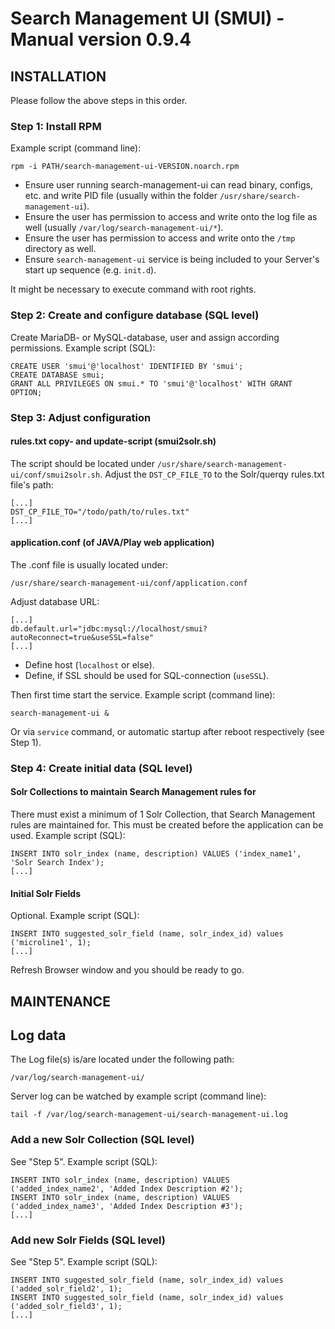 # Search Management UI (SMUI) - Manual version 0.9.4

## INSTALLATION

Please follow the above steps in this order.

### Step 1: Install RPM

Example script (command line):

```
rpm -i PATH/search-management-ui-VERSION.noarch.rpm
```

* Ensure user running search-management-ui can read binary, configs, etc. and write PID file (usually within the folder `/usr/share/search-management-ui`).
* Ensure the user has permission to access and write onto the log file as well (usually `/var/log/search-management-ui/*`).
* Ensure the user has permission to access and write onto the `/tmp` directory as well.
* Ensure `search-management-ui` service is being included to your Server's start up sequence (e.g. `init.d`).

It might be necessary to execute command with root rights.

### Step 2: Create and configure database (SQL level)

Create MariaDB- or MySQL-database, user and assign according permissions. Example script (SQL):

```
CREATE USER 'smui'@'localhost' IDENTIFIED BY 'smui';
CREATE DATABASE smui;
GRANT ALL PRIVILEGES ON smui.* TO 'smui'@'localhost' WITH GRANT OPTION;
```

### Step 3: Adjust configuration

#### rules.txt copy- and update-script (smui2solr.sh)

The script should be located under `/usr/share/search-management-ui/conf/smui2solr.sh`. Adjust the `DST_CP_FILE_TO` to the Solr/querqy rules.txt file's path:

```
[...]
DST_CP_FILE_TO="/todo/path/to/rules.txt"
[...]
```

#### application.conf (of JAVA/Play web application)

The .conf file is usually located under:

```/usr/share/search-management-ui/conf/application.conf```

Adjust database URL:

```
[...]
db.default.url="jdbc:mysql://localhost/smui?autoReconnect=true&useSSL=false"
[...]
```

* Define host (`localhost` or else).
* Define, if SSL should be used for SQL-connection (`useSSL`).

Then first time start the service. Example script (command line):

```
search-management-ui &
```

Or via `service` command, or automatic startup after reboot respectively (see Step 1).

### Step 4: Create initial data (SQL level)

#### Solr Collections to maintain Search Management rules for

There must exist a minimum of 1 Solr Collection, that Search Management rules are maintained for. This must be created before the application can be used. Example script (SQL):

```
INSERT INTO solr_index (name, description) VALUES ('index_name1', 'Solr Search Index');
[...]
```

#### Initial Solr Fields

Optional. Example script (SQL):

```
INSERT INTO suggested_solr_field (name, solr_index_id) values ('microline1', 1);
[...]
```

Refresh Browser window and you should be ready to go.

## MAINTENANCE

## Log data

The Log file(s) is/are located under the following path:

```
/var/log/search-management-ui/
```

Server log can be watched by example script (command line):

```
tail -f /var/log/search-management-ui/search-management-ui.log
```

### Add a new Solr Collection (SQL level)

See "Step 5". Example script (SQL):

```
INSERT INTO solr_index (name, description) VALUES ('added_index_name2', 'Added Index Description #2');
INSERT INTO solr_index (name, description) VALUES ('added_index_name3', 'Added Index Description #3');
[...]
```

### Add new Solr Fields (SQL level)

See "Step 5". Example script (SQL):

```
INSERT INTO suggested_solr_field (name, solr_index_id) values ('added_solr_field2', 1);
INSERT INTO suggested_solr_field (name, solr_index_id) values ('added_solr_field3', 1);
[...]
```
